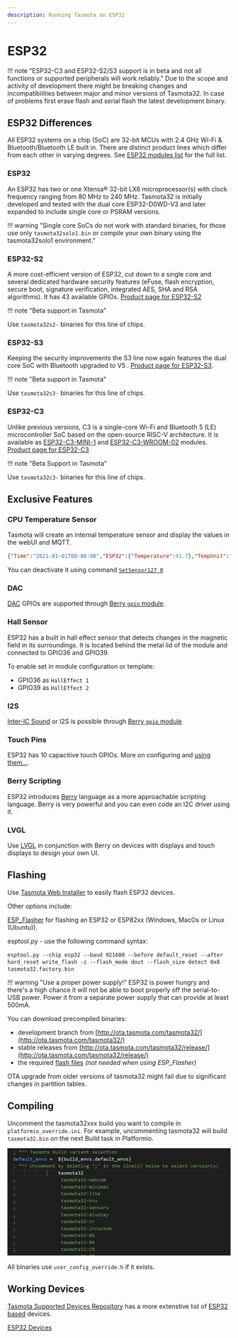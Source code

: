 ```yaml
---
description: Running Tasmota on ESP32
---
```


# ESP32

!!! note "ESP32-C3 and ESP32-S2/S3 support is in beta and not all functions or supported peripherals will work reliably."
     Due to the scope and activity of development there might be breaking changes and incompatibilities between major and minor versions of Tasmota32. In case of problems first erase flash and serial flash the latest development binary.

## ESP32 Differences
All ESP32 systems on a chip (SoC) are 32-bit MCUs with 2.4 GHz Wi-Fi & Bluetooth/Bluetooth LE built in. There are distinct product lines which differ from each other in varying degrees. See [ESP32 modules list](https://www.espressif.com/en/products/modules) for the full list.

### ESP32
An ESP32 has two or one Xtensa® 32-bit LX6 microprocessor(s) with clock frequency ranging from 80 MHz to 240 MHz. Tasmota32 is initially developed and tested with the dual core ESP32-D0WD-V3 and later expanded to include single core or PSRAM versions. 

!!! warning "Single core SoCs do not work with standard binaries, for those use only `tasmota32solo1.bin` or compile your own binary using the tasmota32solo1 environment."

### ESP32-S2
A more cost-efficient version of ESP32, cut down to a single core and several dedicated hardware security features (eFuse, flash encryption, secure boot, signature verification, integrated AES, SHA and RSA algorithms). It has 43 available GPIOs. [Product page for ESP32-S2](https://www.espressif.com/en/products/socs/esp32-s2)

!!! note "Beta support in Tasmota"

Use `tasmota32s2-` binaries for this line of chips.

### ESP32-S3
Keeping the security improvements the S3 line now again features the dual core SoC with Bluetooth upgraded to V5 . [Product page for ESP32-S3](https://www.espressif.com/en/products/socs/esp32-s3). 

!!! note "Beta support in Tasmota"

Use `tasmota32s3-` binaries for this line of chips.

### ESP32-C3
Unlike previous versions, C3 is a single-core Wi-Fi and Bluetooth 5 (LE) microcontroller SoC based on the open-source RISC-V architecture. It is available as [ESP32-C3-MINI-1](_media/datasheets/esp32-c3-mini-1_datasheet_en.pdf) and [ESP32-C3-WROOM-02](_media/datasheets/esp32-c3-wroom-02_datasheet_en.pdf) modules. [Product page for ESP32-C3](https://www.espressif.com/en/products/socs/esp32-c3)

!!! note "Beta Support in Tasmota"

Use `tasmota32c3-` binaries for this line of chips.

## Exclusive Features

### CPU Temperature Sensor
Tasmota will create an internal temperature sensor and display the values in the webUI and MQTT.

```json
{"Time":"2021-01-01T00:00:00","ESP32":{"Temperature":41.7},"TempUnit":"C"}
```

You can deactivate it using command [`SetSensor127 0`](Commands.md#setsensor127)

### DAC

[DAC](https://docs.espressif.com/projects/esp-idf/en/latest/esp32/api-reference/peripherals/dac.html) GPIOs are supported through [Berry `gpio` module](Berry.md#dac-gpios).

### Hall Sensor
ESP32 has a built in hall effect sensor that detects changes in the magnetic field in its surroundings. It is located behind the metal lid of the module and connected to GPIO36 and GPIO39. 

To enable set in module configuration or template:

 - GPIO36 as `HallEffect 1`
 - GPIO39 as `HallEffect 2`

### I2S

[Inter-IC Sound](https://docs.espressif.com/projects/esp-idf/en/latest/esp32/api-reference/peripherals/i2s.html) or I2S is possible through [Berry `gpio` module](Berry.md#i2s)

### Touch Pins

ESP32 has 10 capacitive touch GPIOs. More on configuring and [using them...](https://tasmota.github.io/docs/TouchPin/).

### Berry Scripting
ESP32 introduces [Berry](Berry.md) language as a more approachable scripting language. Berry is very powerful and you can even code an I2C driver using it.

### LVGL
Use [LVGL](https://lvgl.io/) in conjunction with Berry on devices with displays and touch displays to design your own UI.

## Flashing

Use [Tasmota Web Installer](http://tasmota.github.io/install) to easily flash ESP32 devices.

Other options include: 

[ESP_Flasher](https://github.com/Jason2866/ESP_Flasher/releases) for flashing an ESP32 or ESP82xx (Windows, MacOs or Linux (Ubuntu)).

esptool.py - use the following command syntax:
```
esptool.py --chip esp32 --baud 921600 --before default_reset --after hard_reset write_flash -z --flash_mode dout --flash_size detect 0x0 tasmota32.factory.bin
```

!!! warning "Use a proper power supply!"
    ESP32 is power hungry and there's a high chance it will not be able to boot properly off the serial-to-USB power. Power it from a separate power supply that can provide at least 500mA.

You can download precompiled binaries:

  - development branch from [http://ota.tasmota.com/tasmota32/](http://ota.tasmota.com/tasmota32/) 
  - stable releases from [http://ota.tasmota.com/tasmota32/release/](http://ota.tasmota.com/tasmota32/release/) 
  - the required [flash files](https://github.com/arendst/Tasmota-firmware/tree/main/static) _(not needed when using ESP_Flasher)_

OTA upgrade from older versions of tasmota32 might fail due to significant changes in partition tables.

## Compiling

Uncomment the tasmota32xxx build you want to compile in `platformio_override.ini`. For example, uncommenting tasmota32 will build `tasmota32.bin` on the next Build task in Platformio. 

![platformio_override.ini](_media/esp32-pio.jpg)

All binaries use `user_config_override.h` if it exists.

## Working Devices

[Tasmota Supported Devices Repository](https://templates.blakadder.com/esp32.html) has a more extenstive list of [ESP32 based](https://templates.blakadder.com/esp32.html) devices.

[ESP32 Devices](ESP32-Devices.md)
